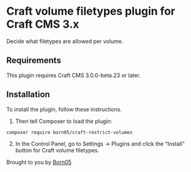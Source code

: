 # Craft volume filetypes plugin for Craft CMS 3.x

Decide what filetypes are allowed per volume.

## Requirements

This plugin requires Craft CMS 3.0.0-beta.23 or later.

## Installation

To install the plugin, follow these instructions.

1. Then tell Composer to load the plugin:

```
composer require born05/craft-restrict-volumes
```

2. In the Control Panel, go to Settings → Plugins and click the “Install” button for Craft volume filetypes.

Brought to you by [Born05](https://born05.com)

